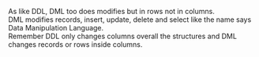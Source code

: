 As like DDL, DML too does modifies but in rows not in columns. 
<br>
DML modifies records, insert, update, delete and select like the name says Data Manipulation Language.
<br>
Remember DDL only changes columns overall the structures and DML changes records or rows inside columns.
